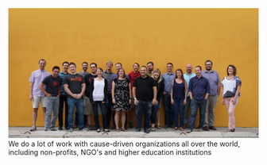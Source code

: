 <img src="resources/img/aten-group-line.jpg" alt="Just the right size" class="image--full">
<aside class="notes">We do a lot of work with cause-driven organizations all over the world, including non-profits, NGO's and higher education institutions</aside>
